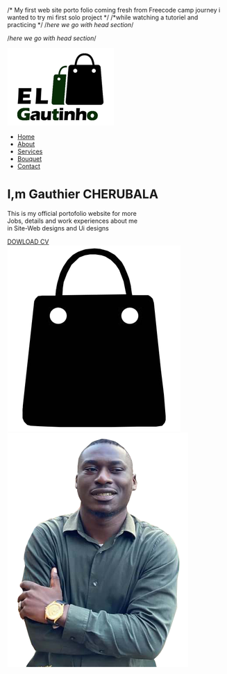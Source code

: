 /* My first web site porto folio 
coming fresh from Freecode camp journey i wanted to  try mi first solo project 
*/
/*while watching a tutoriel and practicing */
/*here we go with head section*/

<!DOCTYPE html>
<html lang="en">
<head>
    <meta charset="UTF-8">
    <meta http-equix="X-UA-Compatible" content="IE=edge">
    <meta name="viewport" content="width=device-width, initial-scale=1.0">
    <link rel="stylesheet" href="styles.css">
    <title>Home</title>
</head>

/*here we go with head section*/

<body>
   <div class="hero">
      <nav>
         <div class="logo">
            <img class="my-logo" src="Portofolio logo.png">
         </div>
        <ul>
          <li><a href="Home.html">Home</a></li>
          <li><a href="About.html">About</a></li>
          <li><a href="Services.html">Services</a></li>
          <li><a href="Bouquet.html">Bouquet</a></li>
          <li><a href="Contact.html">Contact</a></li>
        </ul>
      </nav>
   <div class="me">
       <h1>I,m  <span>Gauthier</span> CHERUBALA</h1>
       <P>This is my official portofolio website for more 
         <br>Jobs, details and work experiences about me <br>in Site-Web designs and Ui designs
      </P>
      <a href="">DOWLOAD CV</a>
   </div>
   <div class="images">
      <img class="shape" src="my img.png"/>
      <img class="image" src="img-portofolio.png"/>
   </div>
</body> 
